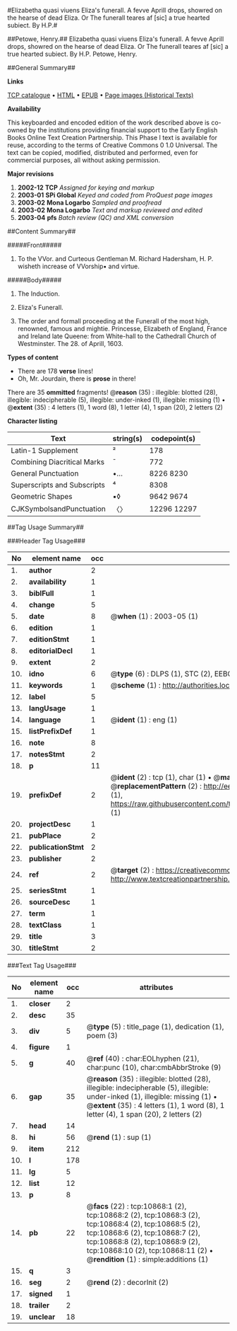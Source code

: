 #Elizabetha quasi viuens Eliza's funerall. A fevve Aprill drops, showred on the hearse of dead Eliza. Or The funerall teares af [sic] a true hearted subiect. By H.P.#

##Petowe, Henry.##
Elizabetha quasi viuens Eliza's funerall. A fevve Aprill drops, showred on the hearse of dead Eliza. Or The funerall teares af [sic] a true hearted subiect. By H.P.
Petowe, Henry.

##General Summary##

**Links**

[TCP catalogue](http://www.ota.ox.ac.uk/tcp/)  • 
[HTML](http://tei.it.ox.ac.uk/tcp/Texts-HTML/free/A09/A09524.html)  • 
[EPUB](http://tei.it.ox.ac.uk/tcp/Texts-EPUB/free/A09/A09524.epub) • 
[Page images (Historical Texts)](https://data.historicaltexts.jisc.ac.uk/view?pubId=eebo-99845936e&pageId=eebo-99845936e-10868-1)

**Availability**

This keyboarded and encoded edition of the
	       work described above is co-owned by the institutions
	       providing financial support to the Early English Books
	       Online Text Creation Partnership. This Phase I text is
	       available for reuse, according to the terms of Creative
	       Commons 0 1.0 Universal. The text can be copied,
	       modified, distributed and performed, even for
	       commercial purposes, all without asking permission.

**Major revisions**

1. __2002-12__ __TCP__ *Assigned for keying and markup*
1. __2003-01__ __SPi Global__ *Keyed and coded from ProQuest page images*
1. __2003-02__ __Mona Logarbo__ *Sampled and proofread*
1. __2003-02__ __Mona Logarbo__ *Text and markup reviewed and edited*
1. __2003-04__ __pfs__ *Batch review (QC) and XML conversion*

##Content Summary##

#####Front#####

1. To the VVor. and Curteous Gentleman M. Richard Hadersham, H. P. wisheth increase of VVorship▪ and virtue.

#####Body#####

1. The Induction.

1. Eliza's Funerall.

1. The order and formall proceeding at the Funerall of the most high, renowned, famous and mightie. Princesse, Elizabeth of England, France and Ireland late Queene: from White-hall to the Cathedrall Church of Westminster. The 28. of Aprill, 1603.

**Types of content**

  * There are 178 **verse** lines!
  * Oh, Mr. Jourdain, there is **prose** in there!

There are 35 **ommitted** fragments! 
 @__reason__ (35) : illegible: blotted (28), illegible: indecipherable (5), illegible: under-inked (1), illegible: missing (1)  •  @__extent__ (35) : 4 letters (1), 1 word (8), 1 letter (4), 1 span (20), 2 letters (2)

**Character listing**


|Text|string(s)|codepoint(s)|
|---|---|---|
|Latin-1 Supplement|²|178|
|Combining             Diacritical Marks|̄|772|
|General Punctuation|•…|8226 8230|
|Superscripts             and Subscripts|⁴|8308|
|Geometric Shapes|▪◊|9642 9674|
|CJKSymbolsandPunctuation|〈〉|12296 12297|

##Tag Usage Summary##

###Header Tag Usage###

|No|element name|occ|attributes|
|---|---|---|---|
|1.|__author__|2||
|2.|__availability__|1||
|3.|__biblFull__|1||
|4.|__change__|5||
|5.|__date__|8| @__when__ (1) : 2003-05 (1)|
|6.|__edition__|1||
|7.|__editionStmt__|1||
|8.|__editorialDecl__|1||
|9.|__extent__|2||
|10.|__idno__|6| @__type__ (6) : DLPS (1), STC (2), EEBO-CITATION (1), PROQUEST (1), VID (1)|
|11.|__keywords__|1| @__scheme__ (1) : http://authorities.loc.gov/ (1)|
|12.|__label__|5||
|13.|__langUsage__|1||
|14.|__language__|1| @__ident__ (1) : eng (1)|
|15.|__listPrefixDef__|1||
|16.|__note__|8||
|17.|__notesStmt__|2||
|18.|__p__|11||
|19.|__prefixDef__|2| @__ident__ (2) : tcp (1), char (1)  •  @__matchPattern__ (2) : ([0-9\-]+):([0-9IVX]+) (1), (.+) (1)  •  @__replacementPattern__ (2) : http://eebo.chadwyck.com/downloadtiff?vid=$1&page=$2 (1), https://raw.githubusercontent.com/textcreationpartnership/Texts/master/tcpchars.xml#$1 (1)|
|20.|__projectDesc__|1||
|21.|__pubPlace__|2||
|22.|__publicationStmt__|2||
|23.|__publisher__|2||
|24.|__ref__|2| @__target__ (2) : https://creativecommons.org/publicdomain/zero/1.0/ (1), http://www.textcreationpartnership.org/docs/. (1)|
|25.|__seriesStmt__|1||
|26.|__sourceDesc__|1||
|27.|__term__|1||
|28.|__textClass__|1||
|29.|__title__|3||
|30.|__titleStmt__|2||


###Text Tag Usage###

|No|element name|occ|attributes|
|---|---|---|---|
|1.|__closer__|2||
|2.|__desc__|35||
|3.|__div__|5| @__type__ (5) : title_page (1), dedication (1), poem (3)|
|4.|__figure__|1||
|5.|__g__|40| @__ref__ (40) : char:EOLhyphen (21), char:punc (10), char:cmbAbbrStroke (9)|
|6.|__gap__|35| @__reason__ (35) : illegible: blotted (28), illegible: indecipherable (5), illegible: under-inked (1), illegible: missing (1)  •  @__extent__ (35) : 4 letters (1), 1 word (8), 1 letter (4), 1 span (20), 2 letters (2)|
|7.|__head__|14||
|8.|__hi__|56| @__rend__ (1) : sup (1)|
|9.|__item__|212||
|10.|__l__|178||
|11.|__lg__|5||
|12.|__list__|12||
|13.|__p__|8||
|14.|__pb__|22| @__facs__ (22) : tcp:10868:1 (2), tcp:10868:2 (2), tcp:10868:3 (2), tcp:10868:4 (2), tcp:10868:5 (2), tcp:10868:6 (2), tcp:10868:7 (2), tcp:10868:8 (2), tcp:10868:9 (2), tcp:10868:10 (2), tcp:10868:11 (2)  •  @__rendition__ (1) : simple:additions (1)|
|15.|__q__|3||
|16.|__seg__|2| @__rend__ (2) : decorInit (2)|
|17.|__signed__|1||
|18.|__trailer__|2||
|19.|__unclear__|18||
